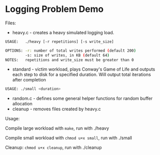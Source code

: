 # Logging Problem Demo

Files:

* heavy.c - creates a heavy simulated logging load.

```bash
USAGE:   ./heavy [-r repetitions] [-s write_size]

OPTIONS: -r: number of total writes performed (default 200)
         -s: size of writes, in KB (default 64)
NOTES:   repetitions and write_size must be greater than 0
```

* standard - victim workload, plays Conway's Game of Life and outputs each
step to disk for a specified duration. Will output total iterations after 
completion

```bash
USAGE: ./small <duration>
```

* random.c - defines some general helper functions for random buffer allocation
* cleanup - removes files created by heavy.c

Usage:

Compile large workload with `make`, run with ./heavy

Compile small workload with `chmod u+x small`, run with ./small

Cleanup: `chmod u+x cleanup`, run with ./cleanup

